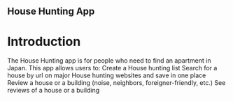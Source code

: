 ## House Hunting App

# Introduction
The House Hunting app is for people who need to find an apartment in Japan. This app allows users to:
  Create a House hunting list
  Search for a house by url on major House hunting websites and save in one place
  Review a house or a building (noise, neighbors, foreigner-friendly, etc.)
  See reviews of a house or a building

